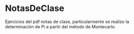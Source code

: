 # NotasDeClase
Ejercicios del pdf notas de clase, particularmente se realizo la determinación de Pi a partir del método de Montecarlo.
